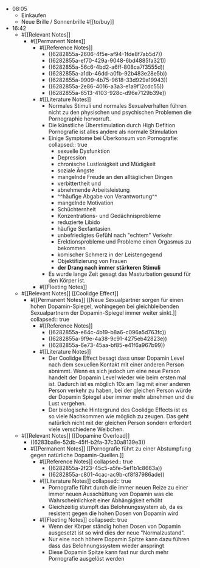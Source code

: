 - 08:05
	- Einkaufen
	- Neue Brille / Sonnenbrille #[[to/buy]]
- 16:42
	- #[[Relevant Notes]]
		- #[[Permanent Notes]]
			- #[[Reference Notes]]
				- ((6282855a-2606-4f5e-af94-1fde8f7ab5d7))
				- ((6282855a-ef70-429a-9048-6bd4885fa321))
				- ((6282855a-56c6-4bd2-a6ff-808ca7f3555d))
				- ((6282855a-a1db-46dd-a0fb-92b483e28e5b))
				- ((6282855a-9909-4b75-9618-33d929a19943))
				- ((6282855a-2e86-4016-a3a3-e1a9f12cdc55))
				- ((6282855a-6513-4103-928c-d96e7129b39e))
			- #[[Literature Notes]]
				- Normales Stimuli und normales Sexualverhalten führen nicht zu den physischen und psychischen Problemen die Pornographie hervorruft.
				- Die künstliche Überstimulation durch High Defition Pornografie ist alles andere als normale Stimulation
				- Einige Symptome bei Überkonsum von Pornografie:
				  collapsed:: true
					- sexuelle Dysfunktion
					- Depression
					- chronische Lustlosigkeit und Müdigkeit
					- soziale Ängste
					- mangelnde Freude an den alltäglichen Dingen
					- verbittertheit und
					- abnehmende Arbeitsleistung
					- ^^häufige Abgabe von Verantwortung^^
					- mangelnde Motivation
					- Schüchternheit
					- Konzentrations- und Gedächnisprobleme
					- reduzierte Libido
					- häufige Sexfantasien
					- unbefriedigtes Gefühl nach "echtem" Verkehr
					- Erektionsprobleme und Probleme einen Orgasmus zu bekommen
					- komischer Schmerz in der Leistengegend
					- Objektifizierung von Frauen
					- **der Drang nach immer stärkeren Stimuli**
				- Es wurde lange Zeit gesagt das Masturbation gesund für den Körper ist.
			- #[[Fleeting Notes]]
	- #[[Relevant Notes]] [[Coolidge Effect]]
		- #[[Permanent Notes]] [[Neue Sexualpartner sorgen für einen hohen Dopamin-Spiegel, wohingegen bei gleichbleibenden Sexualpartnern der Dopamin-Spiegel immer weiter sinkt.]]
		  collapsed:: true
			- #[[Reference Notes]]
				- ((6282855a-e64c-4b19-b8a6-c096a5d763fc))
				- ((6282855a-9f9e-4a38-9c91-4275eb42823e))
				- ((6282855a-6e73-45aa-bf85-e41f6a967b99))
			- #[[Literature Notes]]
				- Der Coolidge Effect besagt dass unser Dopamin Level nach dem sexuellen Kontakt mit einer anderen Person abnimmt. Wenn es sich jedoch um eine neue Person handelt der Dopamin Level wieder wie beim ersten mal ist. Dadurch ist es möglich 10x am Tag mit einer anderen Person verkehr zu haben, bei der gleichen Person würde der Dopamin Spiegel aber immer mehr abnehmen und die Lust vergehen.
				- Der biologische Hintergrund des Coolidge Effects ist es so viele Nachkommen wie möglich zu zeugen. Das geht natürlich nicht mit der gleichen Person sondern erfordert viele verschiedene Weibchen.
	- #[[Relevant Notes]] [[Dopamine Overload]]
		- ((6283ba8e-52db-45ff-b2fa-37c30a8139e3))
		- #[[Permanent Notes]] [[Pornografie führt zu einer Abstumpfung gegen natürliche Dopamin-Quellen.]]
			- #[[Reference Notes]]
			  collapsed:: true
				- ((6282855a-2f23-45c5-a5fe-5ef1b1c8663a))
				- ((6282855a-c801-4cac-ac9b-cf8f87986ade))
			- #[[Literature Notes]]
			  collapsed:: true
				- Pornografie führt durch die immer neuen Reize zu einer immer neuen Ausschüttung von Dopamin was die Wahrscheinlichkeit einer Abhängigkeit erhöht
				- Gleichzeitig stumpft das Belohnungssystem ab, da es resistent gegen die hohen Dosen von Dopamin wird
			- #[[Fleeting Notes]]
			  collapsed:: true
				- Wenn der Körper ständig hohen Dosen von Dopamin ausgesetzt ist so wird dies der neue "Normalzustand".
				- Nur eine noch höhere Dopamin Spitze kann dazu führen dass das Belohnungssystem wieder anspringt
				- Diese Dopamin Spitze kann fast nur durch mehr Pornografie ausgelöst werden